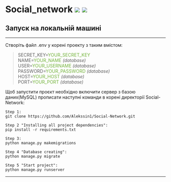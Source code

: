 # Social_network ![](https://img.shields.io/badge/django-4.0-brightgreen) ![](https://img.shields.io/badge/channels-3.0.4-brightgreen)

## Запуск на локальній машині
___
Створіть файл .env у корені проекту з таким вмістом:
>SECRET_KEY=<span style="color:#73b33b">YOUR_SECRET_KEY</span>   
NAME=<span style="color:#73b33b">YOUR_NAME</span> *(database)*  
USER=<span style="color:#73b33b">YOUR_USERNAME</span> *(database)*     
PASSWORD=<span style="color:#73b33b">YOUR_PASSWORD</span> *(database)*    
HOST=<span style="color:#73b33b">YOUR_HOST</span> *(database)*    
PORT=<span style="color:#73b33b">YOUR_PORT</span> *(database)*    

Щоб запустити проєкт необхідно включити сервер з базою даних(MySQL) прописати наступні команди в корені директорії Social-Network:  
```
Step 1:
git clone https://github.com/Alekssin1/Social-Network.git
```
```
Step 2 "Installing all project dependencies":
pip install -r requirements.txt  
```  
```  
Step 3:
python manage.py makemigrations  
```  
```  
Step 4 "Database creating":
python manage.py migrate  
```  
```  
Step 5 "Start project":
python manage.py runserver
```  
___

